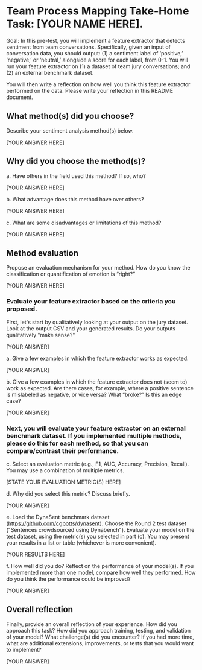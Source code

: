 # Team Process Mapping Take-Home Task: [YOUR NAME HERE].

Goal: In this pre-test, you will implement a feature extractor that detects sentiment from team conversations. Specifically, given an input of conversation data, you should output: (1) a sentiment label of ‘positive,’ ‘negative,’ or ‘neutral,’ alongside a score for each label, from 0-1. You will run your feature extractor on (1) a dataset of team jury conversations; and (2) an external benchmark dataset.

You will then write a reflection on how well you think this feature extractor performed on the data. Please write your reflection in this README document.

## What method(s) did you choose?
Describe your sentiment analysis method(s) below.

[YOUR ANSWER HERE]

## Why did you choose the method(s)?
a.	Have others in the field used this method? If so, who?

[YOUR ANSWER HERE]

b.	What advantage does this method have over others?

[YOUR ANSWER HERE]

c.	What are some disadvantages or limitations of this method?

[YOUR ANSWER HERE]


## Method evaluation
Propose an evaluation mechanism for your method. How do you know the classification or quantification of emotion is “right?”

[YOUR ANSWER HERE]

### Evaluate your feature extractor based on the criteria you proposed.
First, let's start by qualitatively looking at your output on the jury dataset. Look at the output CSV and your generated results. Do your outputs qualitatively "make sense?"

[YOUR ANSWER]

a.	Give a few examples in which the feature extractor works as expected.

[YOUR ANSWER]

b.	Give a few examples in which the feature extractor does not (seem to) work as expected. Are there cases, for example, where a positive sentence is mislabeled as negative, or vice versa? What “broke?” Is this an edge case?

[YOUR ANSWER]

### Next, you will evaluate your feature extractor on an external benchmark dataset. If you implemented multiple methods, please do this for each method, so that you can compare/contrast their performance.

c. Select an evaluation metric (e.g., F1, AUC, Accuracy, Precision, Recall). You may use a combination of multiple metrics.

[STATE YOUR EVALUATION METRIC(S) HERE]

d. Why did you select this metric? Discuss briefly.

[YOUR ANSWER]

e. Load the DynaSent benchmark dataset (https://github.com/cgpotts/dynasent). Choose the Round 2 test dataset ("Sentences crowdsourced using Dynabench"). Evaluate your model on the test dataset, using the metric(s) you selected in part (c). You may present your results in a list or table (whichever is more convenient).

[YOUR RESULTS HERE]

f. How well did you do? Reflect on the performance of your model(s). If you implemented more than one model, compare how well they performed. How do you think the performance could be improved?

[YOUR ANSWER]


## Overall reflection
Finally, provide an overall reflection of your experience. How did you approach this task? How did you approach training, testing, and validation of your model? What challenge(s) did you encounter? If you had more time, what are additional extensions, improvements, or tests that you would want to implement?

[YOUR ANSWER]
